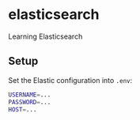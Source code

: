 # elasticsearch
Learning Elasticsearch

## Setup
Set the Elastic configuration into `.env`:
```bash
USERNAME=...
PASSWORD=...
HOST=...
```